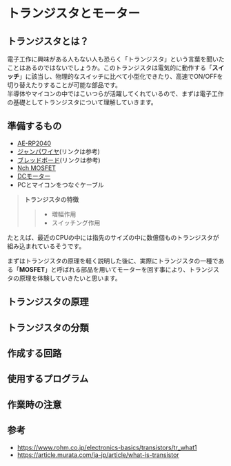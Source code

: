 # トランジスタとモーター

## トランジスタとは？

電子工作に興味がある人もない人も恐らく「トランジスタ」という言葉を聞いたことはあるのではないでしょうか。このトランジスタは電気的に動作する「**スイッチ**」に該当し、物理的なスイッチに比べて小型化できたり、高速でON/OFFを切り替えたりすることが可能な部品です。  
半導体やマイコンの中ではこいつらが活躍してくれているので、まずは電子工作の基礎としてトランジスタについて理解していきます。

## 準備するもの
* [AE-RP2040](https://akizukidenshi.com/catalog/g/gK-17542/)
* [ジャンパワイヤ](https://akizukidenshi.com/catalog/g/gC-05159/)(リンクは参考)
* [ブレッドボード](https://akizukidenshi.com/catalog/g/gP-05294/)(リンクは参考)
* [Nch MOSFET](https://akizukidenshi.com/catalog/g/gI-07597/)
* [DCモーター]()
* PCとマイコンをつなぐケーブル

>**トランジスタの特徴**
>>
>>* 増幅作用  
>>* スイッチング作用  
>>

たとえば、最近のCPUの中には指先のサイズの中に数億個ものトランジスタが組み込まれているそうです。

まずはトランジスタの原理を軽く説明した後に、実際にトランジスタの一種である「**MOSFET**」と呼ばれる部品を用いてモーターを回す事により、トランジスタの原理を体験していきたいと思います。

## トランジスタの原理


## トランジスタの分類

## 作成する回路

## 使用するプログラム

## 作業時の注意

## 参考
* https://www.rohm.co.jp/electronics-basics/transistors/tr_what1
* https://article.murata.com/ja-jp/article/what-is-transistor